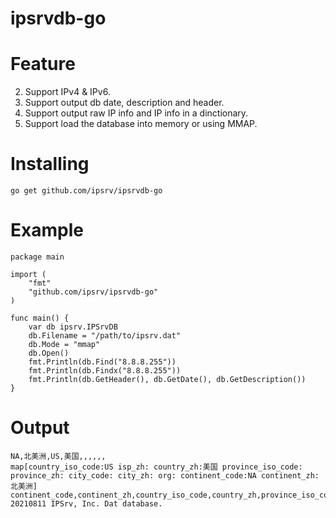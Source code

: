 # ipsrvdb-go

# Feature
2. Support IPv4 & IPv6.
3. Support output db date, description and header.
4. Support output raw IP info and IP info in a dinctionary.
5. Support load the database into memory or using MMAP.

# Installing
```
go get github.com/ipsrv/ipsrvdb-go
```

# Example
```
package main

import (
	"fmt"
	"github.com/ipsrv/ipsrvdb-go"
)

func main() {
	var db ipsrv.IPSrvDB
    db.Filename = "/path/to/ipsrv.dat"
    db.Mode = "mmap"
    db.Open()
    fmt.Println(db.Find("8.8.8.255"))
    fmt.Println(db.Findx("8.8.8.255"))
    fmt.Println(db.GetHeader(), db.GetDate(), db.GetDescription())
}
```

# Output
```
NA,北美洲,US,美国,,,,,,
map[country_iso_code:US isp_zh: country_zh:美国 province_iso_code: province_zh: city_code: city_zh: org: continent_code:NA continent_zh:北美洲]
continent_code,continent_zh,country_iso_code,country_zh,province_iso_code,province_zh,city_code,city_zh,isp_zh,org 20210811 IPSrv, Inc. Dat database.
```

